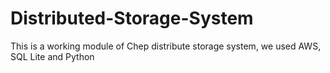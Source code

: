 # Distributed-Storage-System
This is a working module of Chep distribute storage system, we used AWS, SQL Lite and Python 
